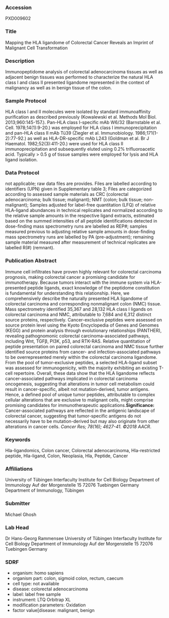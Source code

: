 ### Accession
PXD009602

### Title
Mapping the HLA ligandome of Colorectal Cancer Reveals an Imprint of Malignant Cell Transformation

### Description
Immunopeptidome analysis of colorectal adenocarcinoma tissues as well as adjacent benign tissues was performed to characterize the natural HLA class I and class II presented ligandome represented in the context of malignancy as well as in benign tissue of the colon.

### Sample Protocol
HLA class I and II molecules were isolated by standard immunoaffinity purification as described previously (Kowalewski et al. Methods Mol Biol. 2013;960:145-157.). Pan-HLA class I-specific mAb W6/32 (Barnstable et al. Cell. 1978;14(1):9-20.) was employed for HLA class I immunoprecipitation and pan-HLA class II mAb Tü39 (Ziegler et al. Immunobiology. 1986;171(1-2):77-92.) as well as HLA-DR-specific mAb L243 (Goldman et al. Br J Haematol. 1982;52(3):411-20.) were used for HLA class II immunoprecipitation and subsequently eluted using 0.2% trifluoroacetic acid. Typically > 0.5 g of tissue samples were employed for lysis and HLA ligand isolation.

### Data Protocol
not applicable; raw data files are provides. Files are labelled according to identifiers (UPN) given in Supplementary table 3; Files are categorized according to assessed sample materials as CRC (colorectal adenocarcinoma; bulk tissue; malignant); NMT (colon; bulk tissue; non-malignant); Samples adjusted for label-free quantitation (LFQ) of relative HLA-ligand abundances in technical replicates and normalized according to the relative sample amounts in the respective ligand extracts, estimated based on the summed intensities of all peptide identifications detected in dose-finding mass spectrometry runs are labelled as REP#; samples measured previous to adjusting relative sample amounts in dose-finding mass spectrometry runs are labelled by PA (pre-adjustment); remaining sample material measured after measurement of technical replicates are labelled R(#) (remnant).

### Publication Abstract
Immune cell infiltrates have proven highly relevant for colorectal carcinoma prognosis, making colorectal cancer a promising candidate for immunotherapy. Because tumors interact with the immune system via HLA-presented peptide ligands, exact knowledge of the peptidome constitution is fundamental for understanding this relationship. Here, we comprehensively describe the naturally presented HLA ligandome of colorectal carcinoma and corresponding nonmalignant colon (NMC) tissue. Mass spectrometry identified 35,367 and 28,132 HLA class I ligands on colorectal carcinoma and NMC, attributable to 7,684 and 6,312 distinct source proteins, respectively. Cancer-exclusive peptides were assessed on source protein level using the Kyoto Encyclopedia of Genes and Genomes (KEGG) and protein analysis through evolutionary relationships (PANTHER), revealing pathognomonic colorectal carcinoma-associated pathways, including Wnt, TGF&#x3b2;, PI3K, p53, and RTK-RAS. Relative quantitation of peptide presentation on paired colorectal carcinoma and NMC tissue further identified source proteins from cancer- and infection-associated pathways to be overrepresented merely within the colorectal carcinoma ligandome. From the pool of tumor-exclusive peptides, a selected HLA-ligand subset was assessed for immunogenicity, with the majority exhibiting an existing T-cell repertoire. Overall, these data show that the HLA ligandome reflects cancer-associated pathways implicated in colorectal carcinoma oncogenesis, suggesting that alterations in tumor cell metabolism could result in cancer-specific, albeit not mutation-derived, tumor antigens. Hence, a defined pool of unique tumor peptides, attributable to complex cellular alterations that are exclusive to malignant cells, might comprise promising candidates for immunotherapeutic applications.<b>Significance:</b> Cancer-associated pathways are reflected in the antigenic landscape of colorectal cancer, suggesting that tumor-specific antigens do not necessarily have to be mutation-derived but may also originate from other alterations in cancer cells. <i>Cancer Res; 78(16); 4627-41. &#xa9;2018 AACR</i>.

### Keywords
Hla-ligandomics, Colon cancer, Colorectal adenocarcinoma, Hla-restricted peptide, Hla-ligand, Colon, Neoplasia, Hla, Peptide, Cancer

### Affiliations
University of Tübingen Interfaculty Institute for Cell Biology Department of Immunology Auf der Morgenstelle 15 72076 Tuebingen Germany
Department of Immunology, Tübingen

### Submitter
Michael Ghosh

### Lab Head
Dr Hans-Georg Rammensee
University of Tübingen Interfaculty Institute for Cell Biology Department of Immunology Auf der Morgenstelle 15 72076 Tuebingen Germany


### SDRF
- organism: homo sapiens
- organism part: colon, sigmoid colon, rectum, caecum
- cell type: not available
- disease: colorectal adenocarcinoma
- label: label free sample
- instrument: LTQ Orbitrap XL
- modification parameters: Oxidation
- factor value[disease: malignant, benign

